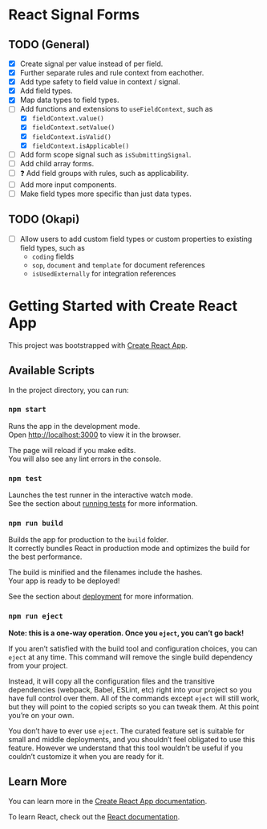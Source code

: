 # React Signal Forms

## TODO (General)

- [x] Create signal per value instead of per field.
- [x] Further separate rules and rule context from eachother.
- [x] Add type safety to field value in context / signal.
- [x] Add field types.
- [x] Map data types to field types.
- [ ] Add functions and extensions to `useFieldContext`, such as
  - [x] `fieldContext.value()`
  - [x] `fieldContext.setValue()`
  - [x] `fieldContext.isValid()`
  - [x] `fieldContext.isApplicable()`
- [ ] Add form scope signal such as `isSubmittingSignal`.
- [ ] Add child array forms.
- [ ] ❓ Add field groups with rules, such as applicability.
- [ ] Add more input components.
- [ ] Make field types more specific than just data types.

## TODO (Okapi)

- [ ] Allow users to add custom field types or custom properties to existing field types, such as
  - `coding` fields
  - `sop`, `document` and `template` for document references
  - `isUsedExternally` for integration references

# Getting Started with Create React App

This project was bootstrapped with [Create React App](https://github.com/facebook/create-react-app).

## Available Scripts

In the project directory, you can run:

### `npm start`

Runs the app in the development mode.\
Open [http://localhost:3000](http://localhost:3000) to view it in the browser.

The page will reload if you make edits.\
You will also see any lint errors in the console.

### `npm test`

Launches the test runner in the interactive watch mode.\
See the section about [running tests](https://facebook.github.io/create-react-app/docs/running-tests) for more information.

### `npm run build`

Builds the app for production to the `build` folder.\
It correctly bundles React in production mode and optimizes the build for the best performance.

The build is minified and the filenames include the hashes.\
Your app is ready to be deployed!

See the section about [deployment](https://facebook.github.io/create-react-app/docs/deployment) for more information.

### `npm run eject`

**Note: this is a one-way operation. Once you `eject`, you can’t go back!**

If you aren’t satisfied with the build tool and configuration choices, you can `eject` at any time. This command will remove the single build dependency from your project.

Instead, it will copy all the configuration files and the transitive dependencies (webpack, Babel, ESLint, etc) right into your project so you have full control over them. All of the commands except `eject` will still work, but they will point to the copied scripts so you can tweak them. At this point you’re on your own.

You don’t have to ever use `eject`. The curated feature set is suitable for small and middle deployments, and you shouldn’t feel obligated to use this feature. However we understand that this tool wouldn’t be useful if you couldn’t customize it when you are ready for it.

## Learn More

You can learn more in the [Create React App documentation](https://facebook.github.io/create-react-app/docs/getting-started).

To learn React, check out the [React documentation](https://reactjs.org/).
